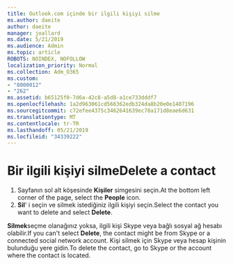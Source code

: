 ```yaml
---
title: Outlook.com içinde bir ilgili kişiyi silme
ms.author: daeite
author: daeite
manager: joallard
ms.date: 5/21/2019
ms.audience: Admin
ms.topic: article
ROBOTS: NOINDEX, NOFOLLOW
localization_priority: Normal
ms.collection: Adm_O365
ms.custom:
- "8000012"
- "262"
ms.assetid: b65125f0-7d6a-42c8-a5d8-a1ce733dddf7
ms.openlocfilehash: 1a2d963061cd566362edb324da8b20e0e1407196
ms.sourcegitcommit: c72efee4375c3462641639ec78a171d8eae6d631
ms.translationtype: MT
ms.contentlocale: tr-TR
ms.lasthandoff: 05/21/2019
ms.locfileid: "34339222"
---
```

# <a name="delete-a-contact"></a><span data-ttu-id="353ab-102">Bir ilgili kişiyi silme</span><span class="sxs-lookup"><span data-stu-id="353ab-102">Delete a contact</span></span>

1. <span data-ttu-id="353ab-103">Sayfanın sol alt köşesinde **Kişiler** simgesini seçin.</span><span class="sxs-lookup"><span data-stu-id="353ab-103">At the bottom left corner of the page, select the **People** icon.</span></span>
2. <span data-ttu-id="353ab-104">**Sil**' i seçin ve silmek istediğiniz ilgili kişiyi seçin.</span><span class="sxs-lookup"><span data-stu-id="353ab-104">Select the contact you want to delete and select **Delete**.</span></span>

<span data-ttu-id="353ab-105">**Silmek**seçme olanağınız yoksa, ilgili kişi Skype veya bağlı sosyal ağ hesabı olabilir.</span><span class="sxs-lookup"><span data-stu-id="353ab-105">If you can't select **Delete**, the contact might be from Skype or a connected social network account.</span></span> <span data-ttu-id="353ab-106">Kişi silmek için Skype veya hesap kişinin bulunduğu yere gidin.</span><span class="sxs-lookup"><span data-stu-id="353ab-106">To delete the contact, go to Skype or the account where the contact is located.</span></span>